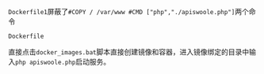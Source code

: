 `Dockerfile1`屏蔽了`#COPY / /var/www #CMD ["php","./apiswoole.php"]`两个命令

`Dockerfile`

直接点击`docker_images.bat`脚本直接创建镜像和容器，进入镜像绑定的目录中输入`php apiswoole.php`启动服务。
